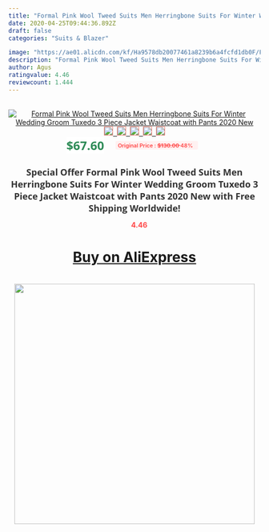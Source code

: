 ```yaml
---
title: "Formal Pink Wool Tweed Suits Men Herringbone Suits For Winter Wedding Groom Tuxedo 3 Piece Jacket Waistcoat with Pants 2020 New"
date: 2020-04-25T09:44:36.892Z
draft: false
categories: "Suits & Blazer"

image: "https://ae01.alicdn.com/kf/Ha9578db20077461a8239b6a4fcfd1db0F/Formal-Pink-Wool-Tweed-Suits-Men-Herringbone-Suits-For-Winter-Wedding-Groom-Tuxedo-3-Piece-Jacket.jpg"
description: "Formal Pink Wool Tweed Suits Men Herringbone Suits For Winter Wedding Groom Tuxedo 3 Piece Jacket Waistcoat with Pants 2020 New"
author: Agus
ratingvalue: 4.46
reviewcount: 1.444
---
```

<br>
<div style="text-align: center;">
<a href="https://s.click.aliexpress.com/e/_A5HmQp" target="_blank" rel="nofollow noopener noreferrer"><img alt="Formal Pink Wool Tweed Suits Men Herringbone Suits For Winter Wedding Groom Tuxedo 3 Piece Jacket Waistcoat with Pants 2020 New" class="magnifier-image" src="https://ae01.alicdn.com/kf/Ha9578db20077461a8239b6a4fcfd1db0F/Formal-Pink-Wool-Tweed-Suits-Men-Herringbone-Suits-For-Winter-Wedding-Groom-Tuxedo-3-Piece-Jacket.jpg_640x640.jpg">
<br>
<img style="border:1px solid salmon" src="https://ae01.alicdn.com/kf/Ha9578db20077461a8239b6a4fcfd1db0F/Formal-Pink-Wool-Tweed-Suits-Men-Herringbone-Suits-For-Winter-Wedding-Groom-Tuxedo-3-Piece-Jacket.jpg_120x120.jpg">&nbsp;&nbsp;<img style="border:1px solid salmon" src="https://ae01.alicdn.com/kf/He3a8681a5af945828754b40210b5ebcfa/Formal-Pink-Wool-Tweed-Suits-Men-Herringbone-Suits-For-Winter-Wedding-Groom-Tuxedo-3-Piece-Jacket.jpg_120x120.jpg">&nbsp;&nbsp;<img style="border:1px solid salmon" src="https://ae01.alicdn.com/kf/H38503ce9675a430e975559ea051999863/Formal-Pink-Wool-Tweed-Suits-Men-Herringbone-Suits-For-Winter-Wedding-Groom-Tuxedo-3-Piece-Jacket.jpg_120x120.jpg">&nbsp;&nbsp;<img style="border:1px solid salmon" src="https://ae01.alicdn.com/kf/He25cab68ef934d8a8c8f59e50188c1b3k/Formal-Pink-Wool-Tweed-Suits-Men-Herringbone-Suits-For-Winter-Wedding-Groom-Tuxedo-3-Piece-Jacket.jpg_120x120.jpg">&nbsp;&nbsp;<img style="border:1px solid salmon" src="https://ae01.alicdn.com/kf/H19e14b53b0e84bfdbff7bcb1cb9c8195J/Formal-Pink-Wool-Tweed-Suits-Men-Herringbone-Suits-For-Winter-Wedding-Groom-Tuxedo-3-Piece-Jacket.jpg_120x120.jpg"></a></div><br0>
<div style="text-align: center;"><span style="background-color: white; border: 0px; box-sizing: border-box; color: seagreen; display: inline-block; font-family: &quot;open sans&quot; , &quot;arial&quot; , &quot;helvetica&quot; , sans-serif , &quot;heiti&quot;; font-size: 24px; font-stretch: inherit; font-weight: 700; line-height: inherit; margin: 0px 10px 0px 0px; padding: 0px; vertical-align: middle;">$67.60 </span>
<span style="background: rgb(255 , 241 , 241); border-radius: 3px; border: 0px; box-sizing: border-box; color: #ff4747; display: inline-block; font-family: inherit; font-size: 12px; font-stretch: inherit; font-style: inherit; font-variant: inherit; font-weight: 600; line-height: inherit; margin: 0px; padding: 2px 5px; transform: scale(0.9); vertical-align: middle;">Original Price : <b style="text-decoration: line-through;">$130.00 </b> 48%&nbsp;&nbsp;</span></div>
<h1 style="color: #333333; display: inline-block; font-family: &quot;open sans&quot; , &quot;arial&quot; , &quot;helvetica&quot; , sans-serif , &quot;heiti&quot;; font-size: 18px; font-stretch: inherit; font-weight: 700; text-align: center;">Special Offer Formal Pink Wool Tweed Suits Men Herringbone Suits For Winter Wedding Groom Tuxedo 3 Piece Jacket Waistcoat with Pants 2020 New with Free Shipping Worldwide!</h1>
<div style="color: #ff4747; text-align: center;">
<img src="https://4.bp.blogspot.com/-M0ZcTcb-5uY/XleCXlxnR4I/AAAAAAAAAEc/OrjgMkXV1oMQFaCRZj5HQwOCBcu3w1FegCPcBGAYYCw/s1600/star.png" style="height: 15px;">&nbsp;<b>4.46</b></div>
<div class="button_cont" align="center"><a class="buynow_a" href="https://s.click.aliexpress.com/e/_A5HmQp" target="_blank" rel="nofollow noopener noreferrer"><H1>Buy on AliExpress</H1></a></div><br>
<div class="separator" style="clear: both; text-align: center;">
<img src="https://lh3.googleusercontent.com/-pTy5HemUv9M/XlePHvY0dAI/AAAAAAAAAE4/0nX5iRUoIWY8eMW9Dpxeirr157OZliDIgCLcBGAsYHQ/s1600/badge.gif" width="480">
</div>
